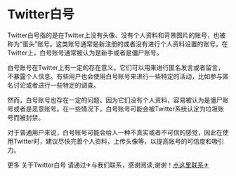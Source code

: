 # Twitter白号

Twitter白号指的是在Twitter上没有头像、没有个人资料和背景图片的账号，也被称为“蛋头”账号。这类账号通常是新注册的或者没有进行个人资料设置的账号。在Twitter上，白号账号通常被认为是新手或者是僵尸账号。

白号账号在Twitter上有一定的存在意义。它们可以用来进行匿名发言或者留言，不暴露个人信息。有些用户也会使用白号账号来进行一些特定的活动，比如参与匿名讨论或者进行一些特定的调查。

然而，白号账号也存在一定的问题。因为它们没有个人资料，容易被认为是僵尸账号或者是恶意账号。在一些情况下，白号账号可能会被Twitter系统认定为垃圾账号而被封禁。

对于普通用户来说，白号账号可能会给人一种不真实或者不可信的感觉，因此在使用Twitter时，建议尽快完善个人资料，上传头像等，以提高账号的可信度和吸引力。

更多 关于Twitter白号 请通过✈与我们联系，感谢阅读,谢谢！[点这里联系✈](https://ads.k02.cc)